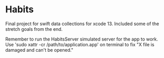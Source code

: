 # Habits
Final project for swift data collections for xcode 13. Included some of the stretch goals from the end.

Remember to run the HabitsServer simulated server for the app to work. Use 'sudo xattr -cr /path/to/application.app' on terminal to fix "X file is damaged and can't be opened."
